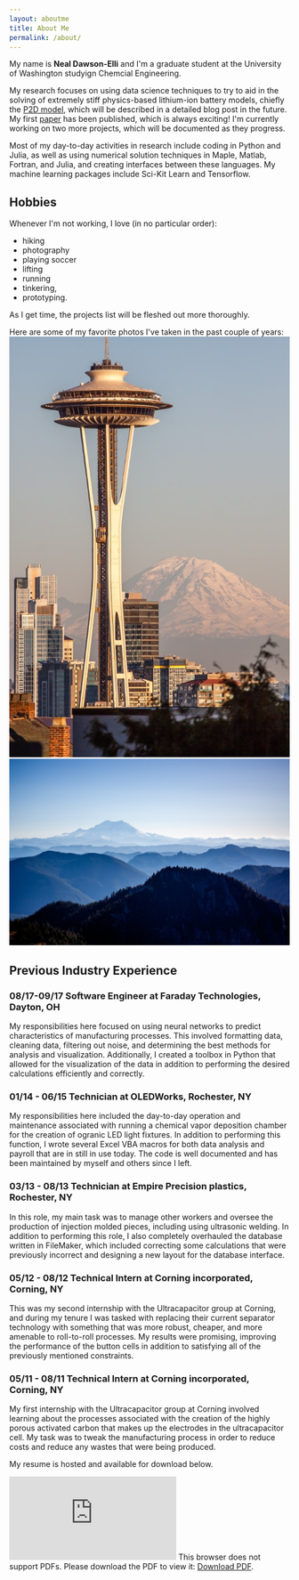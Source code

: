 ```yaml
---
layout: aboutme
title: About Me
permalink: /about/
---
```


My name is **Neal Dawson-Elli** and I'm a graduate student at the University of Washington studyign Chemcial Engineering. 

My research focuses on using data science techniques to try to aid in the solving of extremely stiff physics-based lithium-ion battery models, chiefly the [P2D model](link), which will
be described in a detailed blog post in the future.  My first [paper](http://jes.ecsdl.org/content/165/2/A1.abstract?ct) has been published, which is always exciting!
I'm currently working on two more projects, which will be documented as they progress.

Most of my day-to-day activities in research include coding in Python and Julia, as well as using numerical solution techniques in Maple, Matlab, Fortran, and Julia, and creating interfaces
between these languages.  My machine learning packages include Sci-Kit Learn and Tensorflow.

## Hobbies

Whenever I'm not working, I love (in no particular order):
 - hiking
 - photography
 - playing soccer
 - lifting
 - running
 - tinkering,
 - prototyping. 

As I get time, the projects list will be fleshed out more thoroughly.

Here are some of my favorite photos I've taken in the past couple of years:
![pic1](/img/camera/seattle.jpg)![pic2](/img/camera/mountains.jpg)

## Previous Industry Experience

### 08/17-09/17 Software Engineer at Faraday Technologies, Dayton, OH

My responsibilities here focused on using neural networks to predict characteristics of manufacturing processes.  This involved formatting data, cleaning data, filtering out
noise, and determining the best methods for analysis and visualization.  Additionally, I created a toolbox in Python that allowed for the visualization of the data
in addition to performing the desired calculations efficiently and correctly.

### 01/14 - 06/15 Technician at OLEDWorks, Rochester, NY

My responsibilities here included the day-to-day operation and maintenance associated with running a chemical vapor deposition chamber for
the creation of ogranic LED light fixtures.  In addition to performing this function, I wrote several Excel VBA macros for both data analysis and payroll 
that are in still in use today.  The code is well documented and has been maintained by myself and others since I left.

### 03/13 - 08/13 Technician at Empire Precision plastics, Rochester, NY

In this role, my main task was to manage other workers and oversee the production of injection molded pieces, including using ultrasonic welding.  In addition 
to performing this role, I also completely overhauled the database written in FileMaker, which included correcting some calculations that were previously 
incorrect and designing a new layout for the database interface.

### 05/12 - 08/12 Technical Intern at Corning incorporated, Corning, NY

This was my second internship with the Ultracapacitor group at Corning, and during my tenure I was tasked with replacing their current separator technology with 
something that was more robust, cheaper, and more amenable to roll-to-roll processes.  My results were promising, improving the performance of the button cells in addition
to satisfying all of the previously mentioned constraints.

### 05/11 - 08/11 Technical Intern at Corning incorporated, Corning, NY

My first internship with the Ultracapacitor group at Corning involved learning about the processes associated with the creation of the highly porous activated carbon
that makes up the electrodes in the ultracapacitor cell.  My task was to tweak the manufacturing process in order to reduce costs and reduce any wastes that were 
being produced.  
 
My resume is hosted and available for download below.

<div>
<object data="https://nealde.github.io/img/Neal_Dawson_Elli_Resume_2018.pdf" type="application/pdf" width="100%" height="1000px">
    <embed src="https://nealde.github.io/img/Neal_Dawson_Elli_Resume_2018.pdf">
        This browser does not support PDFs. Please download the PDF to view it: <a href="https://nealde.github.io/img/Neal_Dawson_Elli_Resume_2018.pdf">Download PDF</a>.</p>
    </embed>
</object>
</div>